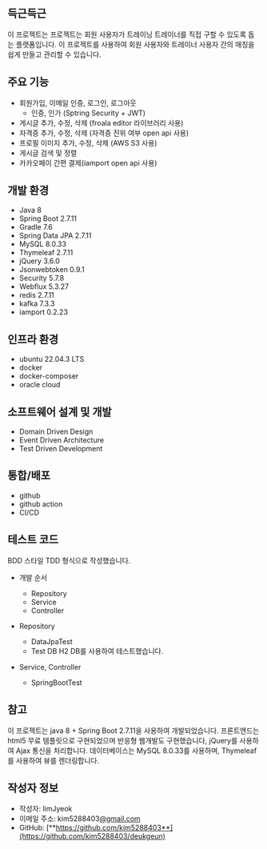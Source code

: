 ## 득근득근

이 프로젝트는 프로젝트는 회원 사용자가 트레이닝 트레이너를 직접 구할 수 있도록 돕는 플랫폼입니다. 이 프로젝트를 사용하여 회원 사용자와 트레이너 사용자 간의 매칭을 쉽게 만들고 관리할 수 있습니다.

## **주요 기능**

- 회원가입, 이메일 인증, 로그인, 로그아웃
    - 인증, 인가 (Sptring Security + JWT)
- 게시글 추가, 수정, 삭제 (froala editor 라이브러리 사용)
- 자격증 추가, 수정, 삭제 (자격증 진위 여부 open api 사용)
- 프로필 이미지 추가, 수정, 삭제 (AWS S3 사용)
- 게시글 검색 및 정렬
- 카카오페이 간편 결제(iamport open api 사용)

## **개발 환경**

- Java 8
- Spring Boot 2.7.11
- Gradle 7.6
- Spring Data JPA 2.7.11
- MySQL 8.0.33
- Thymeleaf 2.7.11
- jQuery 3.6.0
- Jsonwebtoken 0.9.1
- Security 5.7.8
- Webflux 5.3.27
- redis 2.7.11
- kafka 7.3.3
- iamport 0.2.23

## **인프라 환경**

- ubuntu 22.04.3 LTS
- docker
- docker-composer
- oracle cloud

## **소프트웨어 설계 및 개발**
- Domain Driven Design
- Event Driven Architecture
- Test Driven Development

## **통합/배포**
- github
- github action
- CI/CD

## **테스트 코드**
BDD 스타일 TDD 형식으로 작성했습니다.

- 개발 순서
  - Repository
  - Service
  - Controller

- Repository
  - DataJpaTest
  - Test DB H2 DB를 사용하여 테스트했습니다.
          
- Service, Controller
  - SpringBootTest

## **참고**

이 프로젝트는 java 8 + Spring Boot 2.7.11을 사용하여 개발되었습니다. 프론트엔드는 html5 무료 템플릿으로 구현되었으며 반응형 웹개발도 구현했습니다, jQuery를 사용하여 Ajax 통신을 처리합니다. 데이터베이스는 MySQL 8.0.33를 사용하며, Thymeleaf를 사용하여 뷰를 렌더링합니다.

## **작성자 정보**

- 작성자: limJyeok
- 이메일 주소: kim5288403[@gmail.com](mailto:myusername@example.com)
- GitHub: [**https://github.com/kim5288403**](https://github.com/kim5288403/deukgeun)

